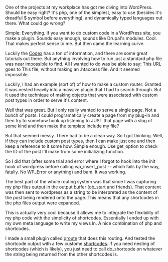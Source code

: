 One of the projects at my workplace has got me diving into WordPress. Should be
easy right? It's php, one of the simplest, easy to use (besides it's dreadful
$ symbol before everything), and dynamically typed languages out there. What 
could go wrong?

Simple: Everything. If you want to do custom code in a WordPress site, you make
a plugin. Sounds easy enough, sounds like Drupal's modules. Cool. That makes 
perfect sense to me. But then came the learning curve. 

Luckily the [Codex] has a ton of information, and there are some great tutorials
out there. But anything involving how to run just a standard php file was near
impossible to find. All I wanted to do was be able to say: This URL goes to This
file, without making an .htaccess file. And it seemed impossible. 

Luckily, I had an example (sort of) of how to make a custom router.
Granted it was nested heavily into a massive plugin that I had to search
through. But it used the technique of making objects that were
associated with custom post types in order to serve it's content. 

Well that was great. But I only really wanted to serve a single page.
Not a bunch of posts. I could programatically create a page from my
plug-in and then try to somehow hook up listening to JUST that page with
a slug of some kind and then make the template include my file? 

But that seemed messy. There had to be a clean way. So I got thinking.
Well, if they can include custom post types, then I can make just one
and then keep a reference to it some how. Simple enough. Use get_option
to check the ID of the post I'll make from some initializing function. 

So I did that (after some trial and error where I forgot to hook into
the init hook of wordpress before calling wp_insert_post -- which fails
by the way, fatally. No WP_Error or anything) and bam. It was working. 

The best part of the whole routing system was that since I was capturing
my php files output in the output buffer (ob_start and friends). That
content was then sent to wordpress as a string to be interpreted as the 
content of the post being rendered onto the page. This means that any 
shortcodes in the php files output were expanded. 

This is actually very cool because it allows me to integrate the 
flexibility of my php code with the simplicity of shortcodes. Essentially
I ended up with my own meta language to write my views in. A nice combination
of php and shortcodes. 

I made a small plugin called [qroute] that does this routing. And tested 
the shortcode output with a few custome [shortcodes]. If you need nesting
of shortcodes (which is likely), you just need to call do_shortcode on 
whatever the string being returned from the other shortcodes is. 


[shortcodes]:https://github.com/EdgeCaseBerg/dealcodes
[qroute]:https://github.com/EdgeCaseBerg/qroute
[Codex]:http://codex.wordpress.org
